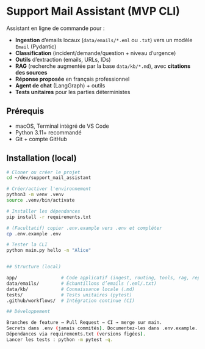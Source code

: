 # Support Mail Assistant (MVP CLI)

Assistant en ligne de commande pour :
- **Ingestion** d’emails locaux (`data/emails/*.eml` ou `.txt`) vers un modèle `Email` (Pydantic)
- **Classification** (incident/demande/question + niveau d’urgence)
- **Outils** d’extraction (emails, URLs, IDs)
- **RAG** (recherche augmentée par la base `data/kb/*.md`), avec **citations des sources**
- **Réponse proposée** en français professionnel
- **Agent de chat** (LangGraph) + outils
- **Tests unitaires** pour les parties déterministes

## Prérequis
- macOS, Terminal intégré de VS Code
- Python 3.11+ recommandé
- Git + compte GitHub

## Installation (local)
```bash
# Cloner ou créer le projet
cd ~/dev/support_mail_assistant

# Créer/activer l'environnement
python3 -m venv .venv
source .venv/bin/activate

# Installer les dépendances
pip install -r requirements.txt

# (Facultatif) copier .env.example vers .env et compléter
cp .env.example .env

# Tester la CLI
python main.py hello -n "Alice"


## Structure (local)

app/                # Code applicatif (ingest, routing, tools, rag, reply, agent_graph)
data/emails/        # Échantillons d’emails (.eml/.txt)
data/kb/            # Connaissance locale (.md)
tests/              # Tests unitaires (pytest)
.github/workflows/  # Intégration continue (CI)

## Développement

Branches de feature → Pull Request → CI → merge sur main.
Secrets dans .env (jamais commités). Documentez-les dans .env.example.
Dépendances via requirements.txt (versions figées).
Lancer les tests : python -m pytest -q.


